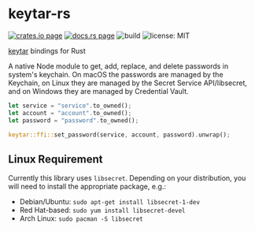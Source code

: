 # keytar-rs

[![crates.io page](https://img.shields.io/crates/v/keytar.svg)](https://crates.io/crates/keytar)
[![docs.rs page](https://docs.rs/keytar/badge.svg)](https://docs.rs/keytar/)
![build](https://github.com/stoically/keytar-rs/workflows/build/badge.svg)
![license: MIT](https://img.shields.io/crates/l/keytar.svg)

[keytar](https://github.com/atom/node-keytar) bindings for Rust

A native Node module to get, add, replace, and delete passwords in system's keychain. On macOS the passwords are managed by the Keychain, on Linux they are managed by the Secret Service API/libsecret, and on Windows they are managed by Credential Vault.

```rust
let service = "service".to_owned();
let account = "account".to_owned();
let password = "password".to_owned();

keytar::ffi::set_password(service, account, password).unwrap();
```

## Linux Requirement

Currently this library uses `libsecret`. Depending on your distribution,
you will need to install the appropriate package, e.g.:

- Debian/Ubuntu: `sudo apt-get install libsecret-1-dev`
- Red Hat-based: `sudo yum install libsecret-devel`
- Arch Linux: `sudo pacman -S libsecret`
